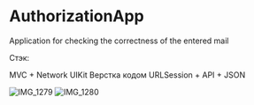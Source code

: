 # AuthorizationApp
Application for checking the correctness of the entered mail

Стэк:

MVC + Network
UIKit
Верстка кодом
URLSession + API + JSON

![IMG_1279](https://user-images.githubusercontent.com/105930553/187022169-65e55dba-1889-4b60-808c-96fa6198a0ef.png)
![IMG_1280](https://user-images.githubusercontent.com/105930553/187022174-aa563edf-e1f5-4048-99f9-0076f92b5951.png)



